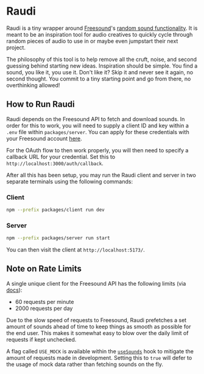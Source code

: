 # Raudi

Raudi is a tiny wrapper around [Freesound](https://freesound.org/)'s
[random sound functionality](https://freesound.org/browse/random/). It is meant to be an inspiration
tool for audio creatives to quickly cycle through random pieces of audio to use in or maybe even
jumpstart their next project.

The philosophy of this tool is to help remove all the cruft, noise, and second guessing behind
starting new ideas. Inspiration should be simple. You find a sound, you like it, you use it. Don't
like it? Skip it and never see it again, no second thought. You commit to a tiny starting point and
go from there, no overthinking allowed!

## How to Run Raudi

Raudi depends on the Freesound API to fetch and download sounds. In order for this to work, you will
need to supply a client ID and key within a `.env` file within `packages/server`. You can apply for
these credentials with your Freesound account [here](https://freesound.org/apiv2/apply/).

For the OAuth flow to then work properly, you will then need to specify a callback URL for your
credential. Set this to `http://localhost:3000/auth/callback`.

After all this has been setup, you may run the Raudi client and server in two separate terminals
using the following commands:

### Client

```bash
npm --prefix packages/client run dev
```

### Server

```bash
npm --prefix packages/server run start
```

You can then visit the client at `http://localhost:5173/`.

## Note on Rate Limits

A single unique client for the Freesound API has the following limits
(via [docs](https://freesound.org/docs/api/overview.html#throttling)):

- 60 requests per minute
- 2000 requests per day

Due to the slow speed of requests to Freesound, Raudi prefetches a set amount of sounds ahead of
time to keep things as smooth as possible for the end user. This makes it somewhat easy to blow over
the daily limit of requests if kept unchecked.

A flag called `USE_MOCK` is available within the
[`useSounds`](https://github.com/andrewjleung/raudi/blob/main/packages/client/src/hooks/useSounds.ts)
hook to mitigate the amount of requests made in development. Setting this to `true` will defer to
the usage of mock data rather than fetching sounds on the fly.
